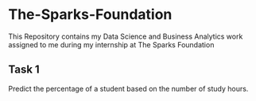 # The-Sparks-Foundation
This Repository contains my Data Science and Business Analytics work assigned to me during my internship at The Sparks Foundation

## Task 1
Predict the percentage of a student based on the number of study hours.
